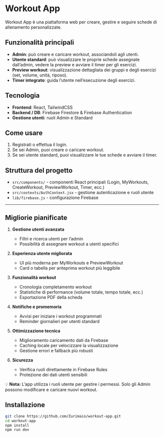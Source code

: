 # Workout App

Workout App è una piattaforma web per creare, gestire e seguire schede di allenamento personalizzate.  

## Funzionalità principali

- **Admin**: può creare e caricare workout, associandoli agli utenti.
- **Utente standard**: può visualizzare le proprie schede assegnate dall’admin, vedere la preview e avviare il timer per gli esercizi.
- **Preview workout**: visualizzazione dettagliata dei gruppi e degli esercizi (set, volume, unità, riposo).
- **Timer integrato**: guida l’utente nell’esecuzione degli esercizi.

## Tecnologia

- **Frontend**: React, TailwindCSS
- **Backend / DB**: Firebase Firestore & Firebase Authentication
- **Gestione utenti**: ruoli Admin e Standard

## Come usare

1. Registrati o effettua il login.
2. Se sei Admin, puoi creare o caricare workout.
3. Se sei utente standard, puoi visualizzare le tue schede e avviare il timer.

## Struttura del progetto

- `src/components/` - componenti React principali (Login, MyWorkouts, CreateWorkout, PreviewWorkout, Timer, ecc.)
- `src/contexts/AuthContext.jsx` - gestione autenticazione e ruoli utente
- `lib/firebase.js` - configurazione Firebase

---


## Migliorie pianificate

1. **Gestione utenti avanzata**
   - Filtri e ricerca utenti per l’admin
   - Possibilità di assegnare workout a utenti specifici

2. **Esperienza utente migliorata**
   - UI più moderna per MyWorkouts e PreviewWorkout
   - Card o tabella per anteprima workout più leggibile

3. **Funzionalità workout**
   - Cronologia completamento workout
   - Statistiche di performance (volume totale, tempo totale, ecc.)
   - Esportazione PDF della scheda

4. **Notifiche e promemoria**
   - Avvisi per iniziare i workout programmati
   - Reminder giornalieri per utenti standard

5. **Ottimizzazione tecnica**
   - Miglioramento caricamento dati da Firebase
   - Caching locale per velocizzare la visualizzazione
   - Gestione errori e fallback più robusti

6. **Sicurezza**
   - Verifica ruoli direttamente in Firebase Rules
   - Protezione dei dati utenti sensibili

💡 **Nota:** L’app utilizza i ruoli utente per gestire i permessi. Solo gli Admin possono modificare e caricare nuovi workout.


## Installazione

```bash
git clone https://github.com/Zurimaio/workout-app.git
cd workout-app
npm install
npm run dev

